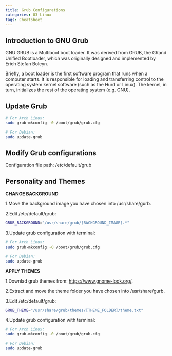 ```yaml
---
title: Grub Configurations
categories: 03-Linux
tags: Cheatsheet
---
```


## Introduction to GNU Grub

GNU GRUB is a Multiboot boot loader. It was derived from GRUB, the GRand Unified Bootloader, which was originally designed and implemented by Erich Stefan Boleyn.

Briefly, a boot loader is the first software program that runs when a computer starts. It is responsible for loading and transferring control to the operating system kernel software (such as the Hurd or Linux). The kernel, in turn, initializes the rest of the operating system (e.g. GNU).

## Update Grub

```bash
# For Arch Linux:
sudo grub-mkconfig -0 /boot/grub/grub.cfg

# For Debian:
sudo update-grub
```

## Modify Grub configurations

Configuration file path: /etc/default/grub

## Personality and Themes

**CHANGE BACKGROUND**

1.Move the background image you have chosen into /usr/share/gurb.

2.Edit /etc/default/grub:

```bash
GRUB_BACKGROUND="/usr/share/grub/[BACKGROUND_IMAGE].*"
```

3.Update grub configuration with terminal:

```bash
# For Arch Linux:
sudo grub-mkconfig -0 /boot/grub/grub.cfg

# For Debian:
sudo update-grub
```

**APPLY THEMES**

1.Downlad grub themes from: https://www.gnome-look.org/.

2.Extract and move the theme folder you have chosen into /usr/share/gurb.

3.Edit /etc/default/grub:

```bash
GRUB_THEME="/usr/share/grub/themes/[THEME_FOLDER]/theme.txt"
```

4.Update grub configuration with terminal:

```bash
# For Arch Linux:
sudo grub-mkconfig -0 /boot/grub/grub.cfg

# For Debian:
sudo update-grub
```